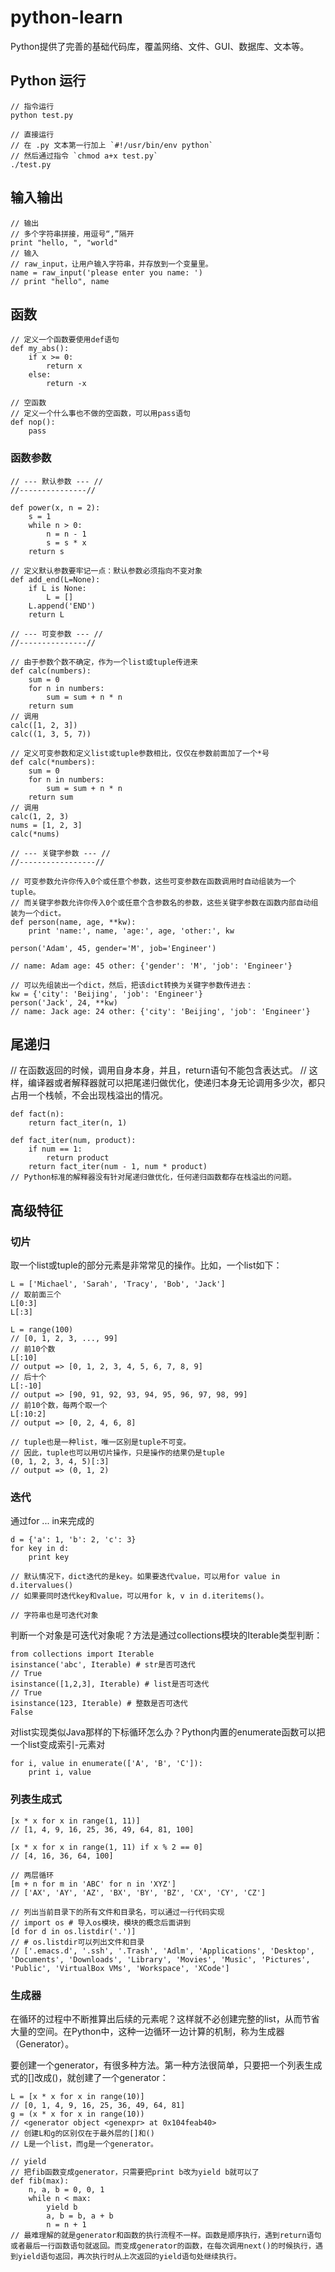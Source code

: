 # python-learn

Python提供了完善的基础代码库，覆盖网络、文件、GUI、数据库、文本等。

## Python 运行
```
// 指令运行
python test.py

// 直接运行
// 在 .py 文本第一行加上 `#!/usr/bin/env python`
// 然后通过指令 `chmod a+x test.py`
./test.py

```

## 输入输出
```
// 输出
// 多个字符串拼接，用逗号“,”隔开
print "hello, ", "world"
// 输入
// raw_input，让用户输入字符串，并存放到一个变量里。
name = raw_input('please enter you name: ')
// print "hello", name
```

## 函数
```
// 定义一个函数要使用def语句
def my_abs():
	if x >= 0:
		return x
	else:
		return -x

// 空函数
// 定义一个什么事也不做的空函数，可以用pass语句
def nop():
	pass
```

### 函数参数
```
// --- 默认参数 --- //
//---------------//

def power(x, n = 2):
	s = 1
	while n > 0:
		n = n - 1
		s = s * x
	return s

// 定义默认参数要牢记一点：默认参数必须指向不变对象
def add_end(L=None):
    if L is None:
        L = []
    L.append('END')
    return L

// --- 可变参数 --- //
//---------------//

// 由于参数个数不确定，作为一个list或tuple传进来 
def calc(numbers):
    sum = 0
    for n in numbers:
        sum = sum + n * n
    return sum
// 调用
calc([1, 2, 3])
calc((1, 3, 5, 7))

// 定义可变参数和定义list或tuple参数相比，仅仅在参数前面加了一个*号 
def calc(*numbers):
    sum = 0
    for n in numbers:
        sum = sum + n * n
    return sum
// 调用    
calc(1, 2, 3)
nums = [1, 2, 3]
calc(*nums) 

// --- 关键字参数 --- //
//-----------------//

// 可变参数允许你传入0个或任意个参数，这些可变参数在函数调用时自动组装为一个tuple。
// 而关键字参数允许你传入0个或任意个含参数名的参数，这些关键字参数在函数内部自动组装为一个dict。
def person(name, age, **kw):
	print 'name:', name, 'age:', age, 'other:', kw

person('Adam', 45, gender='M', job='Engineer')

// name: Adam age: 45 other: {'gender': 'M', 'job': 'Engineer'}

// 可以先组装出一个dict，然后，把该dict转换为关键字参数传进去：
kw = {'city': 'Beijing', 'job': 'Engineer'}
person('Jack', 24, **kw)
// name: Jack age: 24 other: {'city': 'Beijing', 'job': 'Engineer'}
```

## 尾递归
// 在函数返回的时候，调用自身本身，并且，return语句不能包含表达式。
// 这样，编译器或者解释器就可以把尾递归做优化，使递归本身无论调用多少次，都只占用一个栈帧，不会出现栈溢出的情况。
```
def fact(n):
    return fact_iter(n, 1)

def fact_iter(num, product):
    if num == 1:
        return product
    return fact_iter(num - 1, num * product)
// Python标准的解释器没有针对尾递归做优化，任何递归函数都存在栈溢出的问题。    
```

## 高级特征
### 切片
取一个list或tuple的部分元素是非常常见的操作。比如，一个list如下：
```
L = ['Michael', 'Sarah', 'Tracy', 'Bob', 'Jack']
// 取前面三个
L[0:3]
L[:3]

L = range(100)
// [0, 1, 2, 3, ..., 99]
// 前10个数
L[:10]
// output => [0, 1, 2, 3, 4, 5, 6, 7, 8, 9]
// 后十个
L[:-10]
// output => [90, 91, 92, 93, 94, 95, 96, 97, 98, 99]
// 前10个数，每两个取一个
L[:10:2]
// output => [0, 2, 4, 6, 8]

// tuple也是一种list，唯一区别是tuple不可变。
// 因此，tuple也可以用切片操作，只是操作的结果仍是tuple
(0, 1, 2, 3, 4, 5)[:3]
// output => (0, 1, 2)
```
### 迭代
通过for ... in来完成的
```
d = {'a': 1, 'b': 2, 'c': 3}
for key in d:
	print key

// 默认情况下，dict迭代的是key。如果要迭代value，可以用for value in d.itervalues()
// 如果要同时迭代key和value，可以用for k, v in d.iteritems()。

// 字符串也是可迭代对象	
```

判断一个对象是可迭代对象呢？方法是通过collections模块的Iterable类型判断：
```
from collections import Iterable
isinstance('abc', Iterable) # str是否可迭代
// True
isinstance([1,2,3], Iterable) # list是否可迭代
// True
isinstance(123, Iterable) # 整数是否可迭代
False
```

对list实现类似Java那样的下标循环怎么办？Python内置的enumerate函数可以把一个list变成索引-元素对
```
for i, value in enumerate(['A', 'B', 'C']):
	print i, value
```

### 列表生成式
```
[x * x for x in range(1, 11)]
// [1, 4, 9, 16, 25, 36, 49, 64, 81, 100]

[x * x for x in range(1, 11) if x % 2 == 0]
// [4, 16, 36, 64, 100]

// 两层循环
[m + n for m in 'ABC' for n in 'XYZ']
// ['AX', 'AY', 'AZ', 'BX', 'BY', 'BZ', 'CX', 'CY', 'CZ']

// 列出当前目录下的所有文件和目录名，可以通过一行代码实现
// import os # 导入os模块，模块的概念后面讲到
[d for d in os.listdir('.')] 
// # os.listdir可以列出文件和目录
// ['.emacs.d', '.ssh', '.Trash', 'Adlm', 'Applications', 'Desktop', 'Documents', 'Downloads', 'Library', 'Movies', 'Music', 'Pictures', 'Public', 'VirtualBox VMs', 'Workspace', 'XCode']
```

### 生成器
在循环的过程中不断推算出后续的元素呢？这样就不必创建完整的list，从而节省大量的空间。在Python中，这种一边循环一边计算的机制，称为生成器（Generator）。

要创建一个generator，有很多种方法。第一种方法很简单，只要把一个列表生成式的[]改成()，就创建了一个generator：
```
L = [x * x for x in range(10)]
// [0, 1, 4, 9, 16, 25, 36, 49, 64, 81]
g = (x * x for x in range(10))
// <generator object <genexpr> at 0x104feab40>
// 创建L和g的区别仅在于最外层的[]和()
// L是一个list，而g是一个generator。

// yield
// 把fib函数变成generator，只需要把print b改为yield b就可以了
def fib(max):
    n, a, b = 0, 0, 1
    while n < max:
        yield b
        a, b = b, a + b
        n = n + 1
// 最难理解的就是generator和函数的执行流程不一样。函数是顺序执行，遇到return语句或者最后一行函数语句就返回。而变成generator的函数，在每次调用next()的时候执行，遇到yield语句返回，再次执行时从上次返回的yield语句处继续执行。        
```
